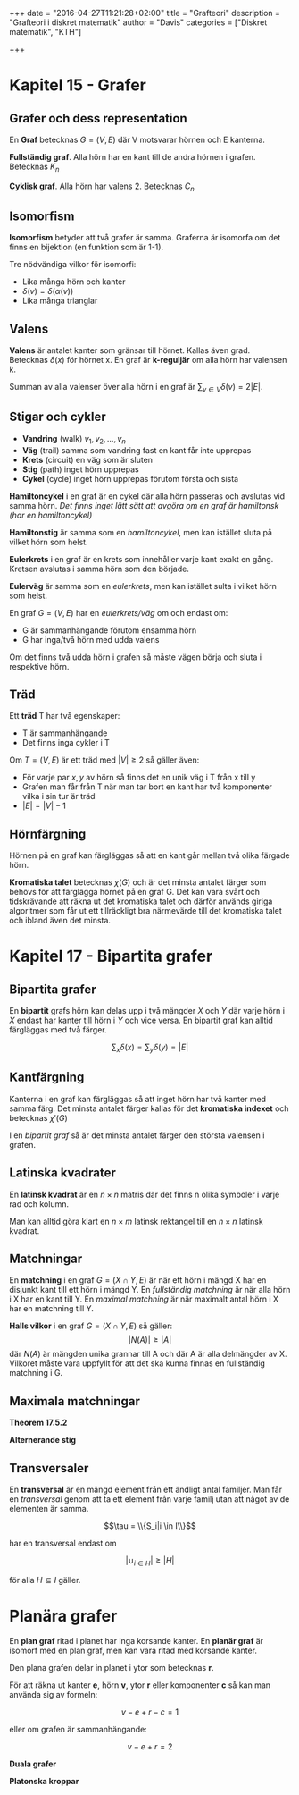 +++
date = "2016-04-27T11:21:28+02:00"
title = "Grafteori"
description = "Grafteori i diskret matematik"
author = "Davis"
categories = ["Diskret matematik", "KTH"]

+++

# Kapitel 15 - Grafer

## Grafer och dess representation

En **Graf** betecknas $G=(V,E)$ där V motsvarar hörnen och E kanterna.

**Fullständig graf**. Alla hörn har en kant till de andra hörnen i grafen. Betecknas $K_n$

**Cyklisk graf**. Alla hörn har valens 2. Betecknas $C_n$

## Isomorfism

**Isomorfism** betyder att två grafer är samma. Graferna är isomorfa om det finns en bijektion (en funktion som är 1-1). 

Tre nödvändiga vilkor för isomorfi:

* Lika många hörn och kanter
* $\delta(v) = \delta(\alpha(v))$
* Lika många trianglar

## Valens

**Valens** är antalet kanter som gränsar till hörnet. Kallas även grad. Betecknas $\delta(x)$ för hörnet x. En graf är **k-reguljär** om alla hörn har valensen k.

Summan av alla valenser över alla hörn i en graf är $\sum_{v \in V} \delta(v) = 2|E|$.

## Stigar och cykler

* **Vandring** (walk) $v_1, v_2,...,v_n$
* **Väg** (trail) samma som vandring fast en kant får inte upprepas
* **Krets** (circuit) en väg som är sluten
* **Stig** (path) inget hörn upprepas
* **Cykel** (cycle) inget hörn upprepas förutom första och sista

**Hamiltoncykel** i en graf är en cykel där alla hörn passeras och avslutas vid samma hörn. *Det finns inget lätt sätt att avgöra om en graf är hamiltonsk (har en hamiltoncykel)*

**Hamiltonstig** är samma som en *hamiltoncykel*, men kan istället sluta på vilket hörn som helst.

**Eulerkrets** i en graf är en krets som innehåller varje kant exakt en gång. Kretsen avslutas i samma hörn som den började. 

**Eulerväg** är samma som en *eulerkrets*, men kan istället sulta i vilket hörn som helst.

En graf $G=(V, E)$ har en *eulerkrets/väg* om och endast om:

* G är sammanhängande förutom ensamma hörn
* G har inga/två hörn med udda valens

Om det finns två udda hörn i grafen så måste vägen börja och sluta i respektive hörn.

## Träd

Ett **träd** T har två egenskaper:

* T är sammanhängande
* Det finns inga cykler i T

Om $T=(V,E)$ är ett träd med $|V| \geq 2$ så gäller även:

* För varje par $x,y$ av hörn så finns det en unik väg i T från x till y
* Grafen man får från T när man tar bort en kant har två komponenter vilka i sin tur är träd
* $|E|=|V|-1$

## Hörnfärgning

Hörnen på en graf kan färgläggas så att en kant går mellan två olika färgade hörn. 

**Kromatiska talet** betecknas $\chi(G)$ och är det minsta antalet färger som behövs för att färglägga hörnet på en graf G. Det kan vara svårt och tidskrävande att räkna ut det kromatiska talet och därför används giriga algoritmer som får ut ett tillräckligt bra närmevärde till det kromatiska talet och ibland även det minsta.



# Kapitel 17 - Bipartita grafer

## Bipartita grafer
En **bipartit** grafs hörn kan delas upp i två mängder $X$ och $Y$ där varje hörn i $X$ endast har kanter till hörn i $Y$ och vice versa. En bipartit graf kan alltid färgläggas med två färger.

$$\sum_x \delta(x) = \sum_y \delta(y) = |E|$$

## Kantfärgning
Kanterna i en graf kan färgläggas så att inget hörn har två kanter med samma färg. Det minsta antalet färger kallas för det **kromatiska indexet** och betecknas $\chi'(G)$

I en *bipartit graf* så är det minsta antalet färger den största valensen i grafen.

## Latinska kvadrater
En **latinsk kvadrat** är en $n \times n$ matris där det finns n olika symboler i varje rad och kolumn.

Man kan alltid göra klart en $n \times m$ latinsk rektangel till en $n \times n$ latinsk kvadrat.

## Matchningar
En **matchning** i en graf $G=(X \cap Y, E)$ är när ett hörn i mängd X har en disjunkt kant till ett hörn i mängd Y. En *fullständig matchning* är när alla hörn i X har en kant till Y. En *maximal matchning* är när maximalt antal hörn i X har en matchning till Y.

**Halls vilkor** i en graf $G=(X \cap Y, E)$ så gäller: $$|N(A)| \geq |A|$$ där $N(A)$ är mängden unika grannar till A och där A är alla delmängder av X. Vilkoret måste vara uppfyllt för att det ska kunna finnas en fullständig matchning i G.

## Maximala matchningar

**Theorem 17.5.2**

**Alternerande stig**

## Transversaler
En **transversal** är en mängd element från ett ändligt antal familjer. Man får en *transversal* genom att ta ett element från varje familj utan att något av de elementen är samma.

$$\tau = \\{S_i|i \in I\\}$$

har en transversal endast om 

$$|\cup_{i \in H}| \geq |H|$$

för alla $H \subseteq I$ gäller.



# Planära grafer

En **plan graf** ritad i planet har inga korsande kanter. En **planär graf** är isomorf med en plan graf, men kan vara ritad med korsande kanter.

Den plana grafen delar in planet i ytor som betecknas **r**.

För att räkna ut kanter **e**, hörn **v**, ytor **r** eller komponenter **c** så kan man använda sig av formeln:

$$v-e+r-c=1$$

eller om grafen är sammanhängande:

$$v-e+r=2$$

**Duala grafer**

**Platonska kroppar**

